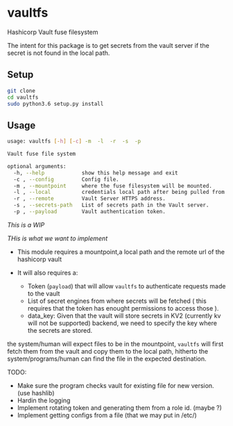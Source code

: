 # vaultfs
Hashicorp Vault fuse filesystem

The intent for this package is to get secrets from the vault server if the secret is not found in the local path.

## Setup

```bash
git clone 
cd vaultfs
sudo python3.6 setup.py install
```

## Usage

```bash
usage: vaultfs [-h] [-c] -m  -l  -r  -s  -p

Vault fuse file system

optional arguments:
  -h, --help            show this help message and exit
  -c , --config         Config file.
  -m , --mountpoint     where the fuse filesystem will be mounted.
  -l , --local          credentials local path after being pulled from vault.
  -r , --remote         Vault Server HTTPS address.
  -s , --secrets-path   List of secrets path in the Vault server.
  -p , --payload        Vault authentication token.
```

*This is a WIP*

*THis is what we want to implement*

- This module requires a mountpoint,a local path and the remote url of the hashicorp vault

- It will also requires a:
  * Token (`payload`) that will allow `vaultfs` to authenticate requests made to the vault 
  * List of secret engines from where secrets will be fetched ( this requires that the token has enought permissions to access those ).
  * data_key: Given that the vault will store secrets in KV2 (currently kv will not be supported) backend, we need to specify the key where the secrets are stored.
  

the system/human will expect files to be in the mountpoint, `vaultfs` will first fetch them from the vault and copy them to the local path, hitherto the system/programs/human can find the file in the expected destination.

TODO:
- Make sure the program checks vault for existing file for new version. (use hashlib)
- Hardin the logging
- Implement rotating token and generating them from a role id. (maybe ?)
- Implement getting configs from a file (that we may put in /etc/)

